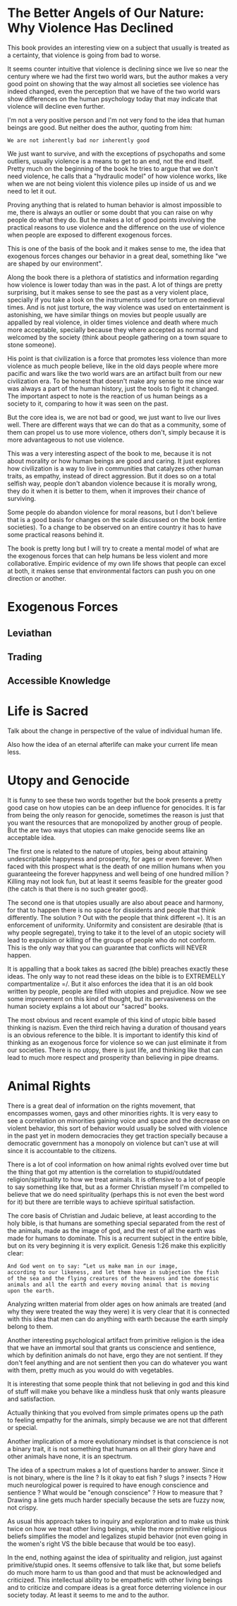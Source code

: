 # The Better Angels of Our Nature: Why Violence Has Declined

This book provides an interesting view on a subject that usually is
treated as a certainty, that violence is going from bad to worse.

It seems counter intuitive that violence is declining since we live so
near the century where we had the first two world wars, but the author
makes a very good point on showing that the way almost all societies
see violence has indeed changed, even the perception that we have of
the two world wars show differences on the human psychology today that
may indicate that violence will decline even further.

I'm not a very positive person and I'm not very fond to the idea that
human beings are good. But neither does the author, quoting from him:

```
We are not inherently bad nor inherently good
```

We just want to survive, and with the exceptions of psychopaths and
some outliers, usually violence is a means to get to an end, not the
end itself. Pretty much on the beginning of the book he tries to argue
that we don't need violence, he calls that a "hydraulic model" of how
violence works, like when we are not being violent this violence piles
up inside of us and we need to let it out.

Proving anything that is related to human behavior is almost impossible
to me, there is always an outlier or some doubt that you can raise on
why people do what they do. But he makes a lot of good points involving
the practical reasons to use violence and the difference on the use of
violence when people are exposed to different exogenous forces.

This is one of the basis of the book and it makes sense to me, the idea
that exogenous forces changes our behavior in a great deal, something like
"we are shaped by our environment".

Along the book there is a plethora of statistics and information regarding
how violence is lower today than was in the past. A lot of things are pretty
surprising, but it makes sense to see the past as a very violent place, specially
if you take a look on the instruments used for torture on medieval times.
And is not just torture, the way violence was used on entertainment is
astonishing, we have similar things on movies but people usually are
appalled by real violence, in older times violence and death where much
more acceptable, specially because they where accepted as normal and
welcomed by the society (think about people gathering on a town square
to stone someone).

His point is that civilization is a force that promotes less violence
than more violence as much people believe, like in the old days people
where more pacific and wars like the two world wars are an artifact
built from our new civilization era. To be honest that doesn't make
any sense to me since war was always a part of the human history, just
the tools to fight it changed. The important aspect to note is the
reaction of us human beings as a society to it, comparing to how it
was seen on the past.

But the core idea is, we are not bad or good, we just want to live
our lives well. There are different ways that we can do that as a
community, some of them can propel us to use more violence, others
don't, simply because it is more advantageous to not use violence.

This was a very interesting aspect of the book to me, because it is
not about morality or how human beings are good and caring. It just
explores how civilization is a way to live in communities that catalyzes
other human traits, as empathy, instead of direct aggression. But it
does so on a total selfish way, people don't abandon violence because
it is morally wrong, they do it when it is better to them, when it improves
their chance of surviving.

Some people do abandon violence for moral reasons, but I don't believe
that is a good basis for changes on the scale discussed on the book (entire
societies). To a change to be observed on an entire country it has to
have some practical reasons behind it.

The book is pretty long but I will try to create a mental model of
what are the exogenous forces that can help humans be less violent
and more collaborative. Empiric evidence of my own life shows that
people can excel at both, it makes sense that environmental factors
can push you on one direction or another.

# Exogenous Forces

## Leviathan

## Trading

## Accessible Knowledge

# Life is Sacred

Talk about the change in perspective of the value of individual human life.

Also how the idea of an eternal afterlife can make your current life mean less.

# Utopy and Genocide

It is funny to see these two words together but the book presents a pretty
good case on how utopies can be an deep influence for genocides. It is far
from being the only reason for genocide, sometimes the reason is just that
you want the resources that are monopolized by another group of people.
But the are two ways that utopies can make genocide seems like an acceptable idea.

The first one is related to the nature of utopies, being about attaining undescriptable
happyness and prosperity, for ages or even forever. When faced with this prospect
what is the death of one million humans when you guaranteeing the forever happyness
and well being of one hundred million ? Killing may not look fun, but at least it
seems feasible for the greater good (the catch is that there is no such greater good).

The second one is that utopies usually are also about peace and harmony, for that to
happen there is no space for dissidents and people that think differently. The solution ?
Out with the people that think different =). It is an enforcement of uniformity. Uniformity
and consistent are desirable (that is why people segregate), trying to take it to
the level of an utopic society will lead to expulsion or killing of the groups of
people who do not conform. This is the only way that you can guarantee that 
conflicts will NEVER happen.

It is appalling that a book takes as sacred (the bible) preaches exactly these
ideas. The only way to not read these ideas on the bible is to
EXTREMELLY compartmentalize =/. But it also enforces the idea that it is an old book
written by people, people are filled with utopies and prejudice. Now we see some improvement
on this kind of thought, but its pervasiveness on the human society explains a lot
about our "sacred" books.

The most obvious and recent example of this kind of utopic bible based thinking is
nazism. Even the third reich having a duration of thousand years is an obvious reference
to the bible. It is important to identify this kind of thinking as an exogenous force
for violence so we can just eliminate it from our societies. There is no utopy, there is
just life, and thinking like that can lead to much more respect and prosperity than
believing in pipe dreams.

# Animal Rights

There is a great deal of information on the rights movement, that encompasses
women, gays and other minorities rights. It is very easy to see a correlation
on minorities gaining voice and space and the decrease on violent behavior,
this sort of behavior would usually be solved with violence in the past yet in
modern democracies they get traction specially because a democratic government
has a monopoly on violence but can't use at will since it is accountable
to the citizens.

There is a lot of cool information on how animal rights evolved over time but
the thing that got my attention is the correlation to stupid/outdated
religion/spirituality to how we treat animals. It is offensive to a lot
of people to say something like that, but as a former Christian myself
I'm compelled to believe that we do need spirituality (perhaps this is
not even the best word for it) but there are terrible ways to achieve
spiritual satisfaction.

The core basis of Christian and Judaic believe, at least according to the
holy bible, is that humans are something special separated from the rest
of the animals, made as the image of god, and the rest of all the earth
was made for humans to dominate. This is a recurrent subject in the entire
bible, but on its very beginning it is very explicit. Genesis 1:26 make
this explicitly clear:

```
And God went on to say: “Let us make man in our image,
according to our likeness, and let them have in subjection the fish
of the sea and the flying creatures of the heavens and the domestic
animals and all the earth and every moving animal that is moving
upon the earth.
```

Analyzing written material from older ages on how animals are treated
(and why they were treated the way they were) it is very clear that
it is connected with this idea that men can do anything with earth
because the earth simply belong to them.

Another interesting psychological artifact from primitive religion is
the idea that we have an immortal soul that grants us conscience and
sentience, which by definition animals do not have, ergo they are
not sentient. If they don't feel anything and are not
sentient then you can do whatever you want with them, pretty much
as you would do with vegetables.

It is interesting that some people think that not believing in
god and this kind of stuff will make you behave like a mindless husk
that only wants pleasure and satisfaction.

Actually thinking that you evolved from simple primates opens up
the path to feeling empathy for the animals, simply because we are
not that different or special.

Another implication of a more evolutionary mindset is that conscience
is not a binary trait, it is not something that humans
on all their glory have and other animals have none, it is an spectrum.

The idea of a spectrum makes a lot of questions harder to answer.
Since it is not binary, where is the line ?
Is it okay to eat fish ? slugs ? insects ? How much neurological power
is required to have enough conscience and sentience ? What would be
"enough conscience" ? How to measure that ? Drawing a line gets
much harder specially because the sets are fuzzy now, not crispy.

As usual this approach takes to inquiry and exploration and to make
us think twice on how we treat other living beings, while the more
primitive religious beliefs simplifies the model and legalizes
stupid behavior (not even going in the women's right VS the bible
because that would be too easy).

In the end, nothing against the idea of spirituality and religion,
just against primitive/stupid ones.
It seems offensive to talk like that, but some beliefs do much
more harm to us than good and that must be acknowledged and criticized.
This intellectual ability to be empathetic with other living beings
and to criticize and compare ideas is a great force deterring violence
in our society today. At least it seems to me and to the author.
